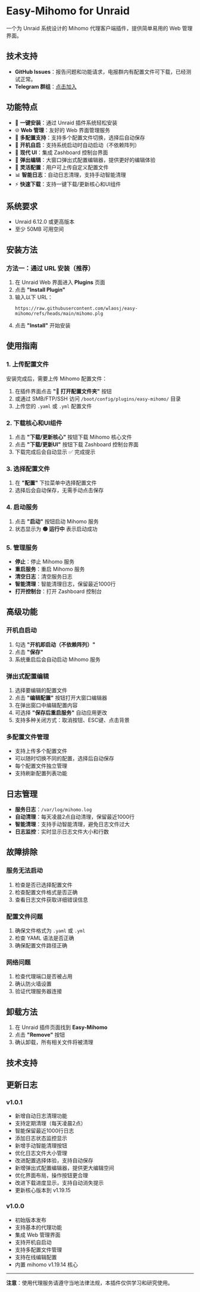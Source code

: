 # Easy-Mihomo for Unraid

一个为 Unraid 系统设计的 Mihomo 代理客户端插件，提供简单易用的 Web 管理界面。

## 技术支持

- **GitHub Issues**：报告问题和功能请求，电报群内有配置文件可下载，已经测试正常。
- **Telegram 群组**：[点击加入](https://t.me/+7jcTMePlNVwwZjg1)

## 功能特点

- 🚀 **一键安装**：通过 Unraid 插件系统轻松安装
- 🌐 **Web 管理**：友好的 Web 界面管理服务
- 📁 **多配置支持**：支持多个配置文件切换，选择后自动保存
- 🔄 **开机自启**：支持系统启动时自动启动（不依赖阵列）
- 🎨 **现代 UI**：集成 Zashboard 控制台界面
- 📝 **弹出编辑**：大窗口弹出式配置编辑器，提供更好的编辑体验
- 🔧 **灵活配置**：用户可上传自定义配置文件
- 📊 **智能日志**：自动日志清理，支持手动智能清理
- ⚡ **快速下载**：支持一键下载/更新核心和UI组件

## 系统要求

- Unraid 6.12.0 或更高版本
- 至少 50MB 可用空间

## 安装方法

### 方法一：通过 URL 安装（推荐）

1. 在 Unraid Web 界面进入 **Plugins** 页面
2. 点击 **"Install Plugin"**
3. 输入以下 URL：
   ```
   https://raw.githubusercontent.com/wlaosj/easy-mihomo/refs/heads/main/mihomo.plg
   ```
4. 点击 **"Install"** 开始安装


## 使用指南

### 1. 上传配置文件

安装完成后，需要上传 Mihomo 配置文件：

1. 在插件界面点击 **"📂 打开配置文件夹"** 按钮
2. 或通过 SMB/FTP/SSH 访问 `/boot/config/plugins/easy-mihomo/` 目录
3. 上传您的 `.yaml` 或 `.yml` 配置文件

### 2. 下载核心和UI组件

1. 点击 **"下载/更新核心"** 按钮下载 Mihomo 核心文件
2. 点击 **"下载/更新UI"** 按钮下载 Zashboard 控制台界面
3. 下载完成后会自动显示 ✅ 完成提示

### 3. 选择配置文件

1. 在 **"配置"** 下拉菜单中选择配置文件
2. 选择后会自动保存，无需手动点击保存

### 4. 启动服务

1. 点击 **"启动"** 按钮启动 Mihomo 服务
2. 状态显示为 **🟢 运行中** 表示启动成功

### 5. 管理服务

- **停止**：停止 Mihomo 服务
- **重启服务**：重启 Mihomo 服务
- **清空日志**：清空服务日志
- **智能清理**：智能清理日志，保留最近1000行
- **打开控制台**：打开 Zashboard 控制台

## 高级功能

### 开机自启动

1. 勾选 **"开机即启动（不依赖阵列）"**
2. 点击 **"保存"**
3. 系统重启后会自动启动 Mihomo 服务

### 弹出式配置编辑

1. 选择要编辑的配置文件
2. 点击 **"编辑配置"** 按钮打开大窗口编辑器
3. 在弹出窗口中编辑配置内容
4. 可选择 **"保存后重启服务"** 自动应用更改
5. 支持多种关闭方式：取消按钮、ESC键、点击背景

### 多配置文件管理

- 支持上传多个配置文件
- 可以随时切换不同的配置，选择后自动保存
- 每个配置文件独立管理
- 支持刷新配置列表功能

## 日志管理

- **服务日志**：`/var/log/mihomo.log`
- **自动清理**：每天凌晨2点自动清理，保留最近1000行
- **智能清理**：支持手动智能清理，避免日志文件过大
- **日志监控**：实时显示日志文件大小和行数

## 故障排除

### 服务无法启动

1. 检查是否已选择配置文件
2. 检查配置文件格式是否正确
3. 查看日志文件获取详细错误信息

### 配置文件问题

1. 确保文件格式为 `.yaml` 或 `.yml`
2. 检查 YAML 语法是否正确
3. 确保配置文件路径正确

### 网络问题

1. 检查代理端口是否被占用
2. 确认防火墙设置
3. 验证代理服务器连接

## 卸载方法

1. 在 Unraid 插件页面找到 **Easy-Mihomo**
2. 点击 **"Remove"** 按钮
3. 确认卸载，所有相关文件将被清理

## 技术支持

## 更新日志

### v1.0.1
- 新增自动日志清理功能
- 支持定期清理（每天凌晨2点）
- 智能保留最近1000行日志
- 添加日志状态监控显示
- 新增手动智能清理按钮
- 优化日志文件大小管理
- 改进配置选择体验，支持自动保存
- 新增弹出式配置编辑器，提供更大编辑空间
- 优化界面布局，操作按钮更合理
- 改进下载进度显示，支持自动消失提示
- 更新核心版本到 v1.19.15

### v1.0.0
- 初始版本发布
- 支持基本的代理功能
- 集成 Web 管理界面
- 支持开机自启动
- 支持多配置文件管理
- 支持在线编辑配置
- 内置 mihomo v1.19.14 核心

---

**注意**：使用代理服务请遵守当地法律法规，本插件仅供学习和研究使用。
